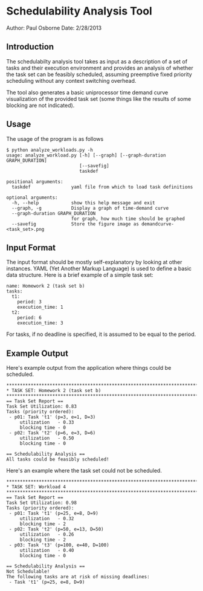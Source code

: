 Schedulability Analysis Tool
============================

Author: Paul Osborne
Date:   2/28/2013

Introduction
------------
The schedulabilty analysis tool takes as input as a description of a
set of tasks and their execution environment and provides an analysis
of whether the task set can be feasibly scheduled, assuming
preemptive fixed priority scheduling without any context switching
overhead.

The tool also generates a basic uniprocessor time demand curve
visualization of the provided task set (some things like the results
of some blocking are not indicated).

Usage
-----

The usage of the program is as follows

    $ python analyze_workloads.py -h
    usage: analyze_workload.py [-h] [--graph] [--graph-duration GRAPH_DURATION]
                               [--savefig]
                               taskdef
    
    positional arguments:
      taskdef               yaml file from which to load task definitions

    optional arguments:
      -h, --help            show this help message and exit
      --graph, -g           Display a graph of time-demand curve
      --graph-duration GRAPH_DURATION
                            for graph, how much time should be graphed
      --savefig             Store the figure image as demandcurve-<task_set>.png

Input Format
------------
The input format should be mostly self-explanatory by looking at other
instances.  YAML (Yet Another Markup Language) is used to define a
basic data structure.  Here is a brief example of a simple task set:

    name: Homework 2 (task set b)
    tasks:
      t1:
        period: 3
        execution_time: 1
      t2:
        period: 6
        execution_time: 3

For tasks, if no deadline is specified, it is assumed to be equal to
the period.

Example Output
--------------

Here's example output from the application where things could be scheduled.

    ********************************************************************************
    * TASK SET: Homework 2 (task set b)
    ********************************************************************************
    == Task Set Report ==
    Task Set Utilization: 0.83
    Tasks (priority ordered):
     - p01: Task 't1' (p=3, e=1, D=3)
         utilization   - 0.33
         blocking time - 0
     - p02: Task 't2' (p=6, e=3, D=6)
         utilization   - 0.50
         blocking time - 0

    == Schedulability Analysis ==
    All tasks could be feasibly scheduled!


Here's an example where the task set could not be scheduled.

    ********************************************************************************
    * TASK SET: Workload 4
    ********************************************************************************
    == Task Set Report ==
    Task Set Utilization: 0.98
    Tasks (priority ordered):
     - p01: Task 't1' (p=25, e=8, D=9)
         utilization   - 0.32
         blocking time - 2
     - p02: Task 't2' (p=50, e=13, D=50)
         utilization   - 0.26
         blocking time - 2
     - p03: Task 't3' (p=100, e=40, D=100)
         utilization   - 0.40
         blocking time - 0

    == Schedulability Analysis ==
    Not Schedulable!
    The following tasks are at risk of missing deadlines:
     - Task 't1' (p=25, e=8, D=9)
